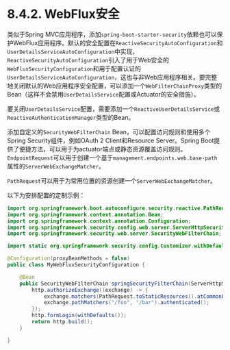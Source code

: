 # 8.4.2. WebFlux安全

类似于Spring MVC应用程序，添加`spring-boot-starter-security`依赖也可以保护WebFlux应用程序。默认的安全配置在`ReactiveSecurityAutoConfiguration`和`UserDetailsServiceAutoConfiguration`中实现，`ReactiveSecurityAutoConfiguration`引入了用于Web安全的`WebFluxSecurityConfiguration`和用于配置认证的`UserDetailsServiceAutoConfiguration`，这也与非Web应用程序相关。要完整地关闭默认的Web应用程序安全配置，可以添加一个`WebFilterChainProxy`类型的Bean（这样不会禁用`UserDetailsService`配置或Actuator的安全措施）。

要关闭`UserDetailsService`配置，需要添加一个`ReactiveUserDetailsService`或`ReactiveAuthenticationManager`类型的Bean。

添加自定义的`SecurityWebFilterChain` Bean，可以配置访问规则和使用多个Spring Security组件，例如OAuth 2 Client和Resource Server。Spring Boot提供了便捷方法，可以用于为actuator端点或静态资源覆盖访问规则。`EndpointRequest`可以用于创建一个基于`management.endpoints.web.base-path`属性的`ServerWebExchangeMatcher`。

`PathRequest`可以用于为常用位置的资源创建一个`ServerWebExchangeMatcher`。

以下为安排配置的定制示例：

```java
import org.springframework.boot.autoconfigure.security.reactive.PathRequest;
import org.springframework.context.annotation.Bean;
import org.springframework.context.annotation.Configuration;
import org.springframework.security.config.web.server.ServerHttpSecurity;
import org.springframework.security.web.server.SecurityWebFilterChain;

import static org.springframework.security.config.Customizer.withDefaults;

@Configuration(proxyBeanMethods = false)
public class MyWebFluxSecurityConfiguration {

    @Bean
    public SecurityWebFilterChain springSecurityFilterChain(ServerHttpSecurity http) {
        http.authorizeExchange((exchange) -> {
            exchange.matchers(PathRequest.toStaticResources().atCommonLocations()).permitAll();
            exchange.pathMatchers("/foo", "/bar").authenticated();
        });
        http.formLogin(withDefaults());
        return http.build();
    }

}
```
